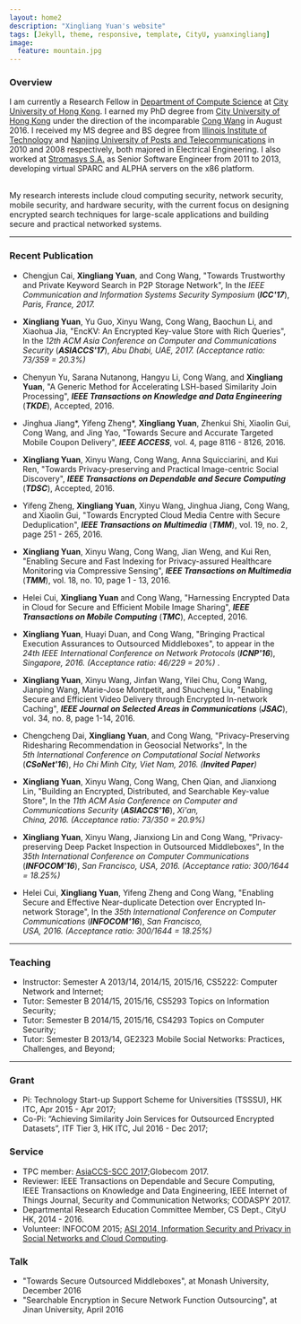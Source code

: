 ```yaml
---
layout: home2
description: "Xingliang Yuan's website"
tags: [Jekyll, theme, responsive, template, CityU, yuanxingliang]
image:
  feature: mountain.jpg
---
```


### Overview 
I am currently a Research Fellow in [Department of Compute Science](http://www.cs.cityu.edu.hk/) at [City University of Hong Kong](http://www.cityu.edu.hk/). I earned my PhD degree from [City University of Hong Kong](http://www.cityu.edu.hk/) under the direction of the incomparable [Cong Wang](http://www.cs.cityu.edu.hk/~congwang/) in August 2016. I received my MS degree and BS degree from [Illinois Institute of Technology](http://www.iit.edu/) and [Nanjing University of Posts and Telecommunications](http://www.njupt.edu.cn/) in 2010 and 2008 respectively, both majored in Electrical Engineering. I also worked at [Stromasys S.A.](http://www.stromasys.com/) as Senior Software Engineer from 2011 to 2013, developing virtual SPARC and ALPHA servers on the x86 platform. 

<br />
My research interests include cloud computing security, network security, mobile security, and hardware security, with the current focus on designing encrypted search techniques for large-scale applications and building secure and practical networked systems.

---

### Recent Publication

- Chengjun Cai, **Xingliang Yuan**, and Cong Wang, "Towards Trustworthy and Private Keyword Search in P2P Storage Network", In the _IEEE Communication and Information Systems Security Symposium_ (**_ICC'17_**), _Paris, France, 2017._

- **Xingliang Yuan**, Yu Guo, Xinyu Wang, Cong Wang, Baochun Li, and Xiaohua Jia, "EncKV: An Encrypted Key-value Store with Rich Queries", In the _12th ACM Asia Conference on Computer and Communications Security_ (**_ASIACCS'17_**), _Abu Dhabi, UAE, 2017. (Acceptance ratio: 73/359 = 20.3%)_

- Chenyun Yu, Sarana Nutanong, Hangyu Li, Cong Wang, and **Xingliang Yuan**, "A Generic Method for Accelerating LSH-based Similarity Join Processing", **_IEEE Transactions on Knowledge and Data Engineering_** (**_TKDE_**), Accepted, 2016.

- Jinghua Jiang\*, Yifeng Zheng\*, **Xingliang Yuan**, Zhenkui Shi, Xiaolin Gui, Cong Wang, and Jing Yao, "Towards Secure and Accurate Targeted Mobile Coupon Delivery", **_IEEE ACCESS_**, vol. 4, page 8116 - 8126, 2016.

- **Xingliang Yuan**, Xinyu Wang, Cong Wang, Anna Squicciarini, and Kui Ren, "Towards Privacy-preserving and Practical Image-centric Social Discovery", **_IEEE Transactions on Dependable and Secure Computing_** (**_TDSC_**), Accepted, 2016.

- Yifeng Zheng, **Xingliang Yuan**, Xinyu Wang, Jinghua Jiang, Cong Wang, and Xiaolin Gui, "Towards Encrypted Cloud Media Centre with Secure Deduplication", **_IEEE Transactions on Multimedia_** (**_TMM_**), vol. 19, no. 2, page 251 - 265, 2016.

- **Xingliang Yuan**, Xinyu Wang, Cong Wang, Jian Weng, and Kui Ren, "Enabling Secure and Fast Indexing for Privacy-assured Healthcare Monitoring via Compressive Sensing", **_IEEE Transactions on Multimedia_** (**_TMM_**), vol. 18, no. 10, page 1 - 13, 2016.

- Helei Cui, **Xingliang Yuan** and Cong Wang, "Harnessing Encrypted Data in Cloud for Secure and Efficient Mobile Image Sharing", **_IEEE Transactions on Mobile Computing_** (**_TMC_**), Accepted, 2016.

- **Xingliang Yuan**, Huayi Duan, and Cong Wang, "Bringing Practical Execution Assurances to Outsourced Middleboxes", to appear in the _24th IEEE International Conference on Network Protocols_ (**_ICNP'16_**), _Singapore, 2016. (Acceptance ratio: 46/229 = 20%)_ .

- **Xingliang Yuan**, Xinyu Wang, Jinfan Wang, Yilei Chu, Cong Wang, Jianping Wang, Marie-Jose Montpetit, and Shucheng Liu, "Enabling Secure and Efficient Video Delivery through Encrypted In-network Caching", **_IEEE Journal on Selected Areas in Communications_** (**_JSAC_**), vol. 34, no. 8, page 1-14, 2016.

- Chengcheng Dai, **Xingliang Yuan**, and Cong Wang, "Privacy-Preserving Ridesharing Recommendation in Geosocial Networks", In the _5th International Conference on Computational Social Networks_ (**_CSoNet'16_**), _Ho Chi Minh City, Viet Nam, 2016. (**Invited Paper**)_

- **Xingliang Yuan**, Xinyu Wang, Cong Wang, Chen Qian, and Jianxiong Lin, "Building an Encrypted, Distributed, and Searchable Key-value Store", In the _11th ACM Asia Conference on Computer and Communications Security_ (**_ASIACCS'16_**), _Xi'an, China, 2016. (Acceptance ratio: 73/350 = 20.9%)_

- **Xingliang Yuan**, Xinyu Wang, Jianxiong Lin and Cong Wang, "Privacy-preserving Deep Packet Inspection in Outsourced Middleboxes", In the _35th International Conference on Computer Communications_ (**_INFOCOM'16_**), _San Francisco, USA, 2016. (Acceptance ratio: 300/1644 = 18.25%)_

- Helei Cui, **Xingliang Yuan**, Yifeng Zheng and Cong Wang, "Enabling Secure and Effective Near-duplicate Detection over Encrypted In-network Storage", In the _35th International Conference on Computer Communications_ (**_INFOCOM'16_**), _San Francisco, USA, 2016. (Acceptance ratio: 300/1644 = 18.25%)_

---

### Teaching

- Instructor: Semester A 2013/14, 2014/15, 2015/16, CS5222: Computer Network and Internet;
- Tutor: Semester B 2014/15, 2015/16, CS5293 Topics on Information Security;
- Tutor: Semester B 2014/15, 2015/16, CS4293 Topics on Computer Security;
- Tutor: Semester B 2013/14, GE2323 Mobile Social Networks: Practices, Challenges, and Beyond;

---

### Grant

- Pi: Technology Start-up Support Scheme for Universities (TSSSU), HK ITC, Apr 2015 - Apr 2017;
- Co-Pi: “Achieving Similarity Join Services for Outsourced Encrypted Datasets”, ITF Tier 3, HK ITC, Jul 2016 - Dec 2017;

### Service

- TPC member: [AsiaCCS-SCC 2017](https://conference.cs.cityu.edu.hk/asiaccsscc/index.html);Globecom 2017.
- Reviewer: IEEE Transactions on Dependable and Secure Computing, IEEE Transactions on Knowledge and Data Engineering, IEEE Internet of Things Journal, Security and Communication Networks; CODASPY 2017.
- Departmental Research Education Committee Member, CS Dept., CityU HK, 2014 - 2016.
- Volunteer: INFOCOM 2015; [ASI 2014, Information Security and Privacy in Social Networks and Cloud Computing](http://conference.cs.cityu.edu.hk/asi14/index.htm).

### Talk

- "Towards Secure Outsourced Middleboxes", at Monash University, December 2016
- "Searchable Encryption in Secure Network Function Outsourcing", at Jinan University, April 2016

